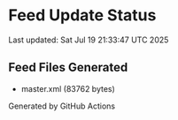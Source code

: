 # Feed Update Status
Last updated: Sat Jul 19 21:33:47 UTC 2025

## Feed Files Generated
- master.xml (83762 bytes)

Generated by GitHub Actions

